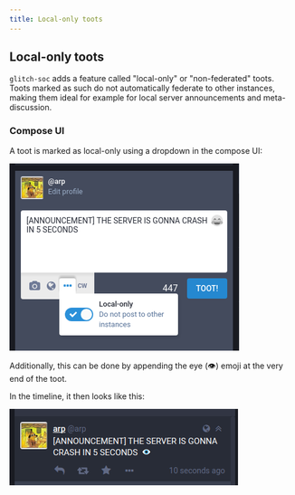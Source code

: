```yaml
---
title: Local-only toots
---
```


##  Local-only toots  ##

`glitch-soc` adds a feature called "local-only" or "non-federated" toots. Toots marked as such do not automatically federate to other instances, making them ideal for example for local server announcements and meta-discussion.

### Compose UI

A toot is marked as local-only using a dropdown in the compose UI:

![compose](compose.png)

Additionally, this can be done by appending the eye (:eye:) emoji at the very end of the toot.

In the timeline, it then looks like this:

![ltl](in-timeline.png)

